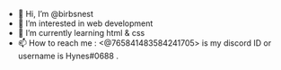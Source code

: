 - 👋 Hi, I’m @birbsnest
- 👀 I’m interested in web development
- 🌱 I’m currently learning html & css
- 📫 How to reach me : <@765841483584241705> is my discord ID or username is Hynes#0688 .

